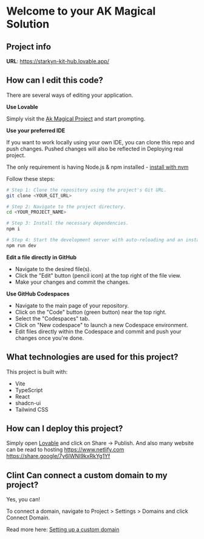 # Welcome to your AK Magical Solution

## Project info

**URL**: https://starkyn-kit-hub.lovable.app/

## How can I edit this code?

There are several ways of editing your application.

**Use Lovable**

Simply visit the [Ak Magical Project](https://starkyn-kit-hub.lovable.app/) and start prompting.


**Use your preferred IDE**

If you want to work locally using your own IDE, you can clone this repo and push changes. Pushed changes will also be reflected in Deploying real project.

The only requirement is having Node.js & npm installed - [install with nvm](https://github.com/nvm-sh/nvm#installing-and-updating)

Follow these steps:

```sh
# Step 1: Clone the repository using the project's Git URL.
git clone <YOUR_GIT_URL>

# Step 2: Navigate to the project directory.
cd <YOUR_PROJECT_NAME>

# Step 3: Install the necessary dependencies.
npm i

# Step 4: Start the development server with auto-reloading and an instant preview.
npm run dev
```

**Edit a file directly in GitHub**

- Navigate to the desired file(s).
- Click the "Edit" button (pencil icon) at the top right of the file view.
- Make your changes and commit the changes.

**Use GitHub Codespaces**

- Navigate to the main page of your repository.
- Click on the "Code" button (green button) near the top right.
- Select the "Codespaces" tab.
- Click on "New codespace" to launch a new Codespace environment.
- Edit files directly within the Codespace and commit and push your changes once you're done.

## What technologies are used for this project?

This project is built with:

- Vite
- TypeScript
- React
- shadcn-ui
- Tailwind CSS

## How can I deploy this project?

Simply open [Lovable](https://lovable.dev/projects/ccbad968-3c29-420f-92e1-2a21e6c63068) and click on Share -> Publish.
And also many website can be read to hosting https://www.netlify.com  https://share.google/7y6IWNI9kxRkYg1Yf

## Clint Can connect a custom domain to my project?

Yes, you can!

To connect a domain, navigate to Project > Settings > Domains and click Connect Domain.

Read more here: [Setting up a custom domain](https://docs.lovable.dev/features/custom-domain#custom-domain)
